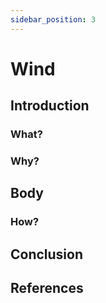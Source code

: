 ```yaml
---
sidebar_position: 3
---
```


# Wind

## Introduction

### What?

### Why?

## Body

### How?

## Conclusion

## References